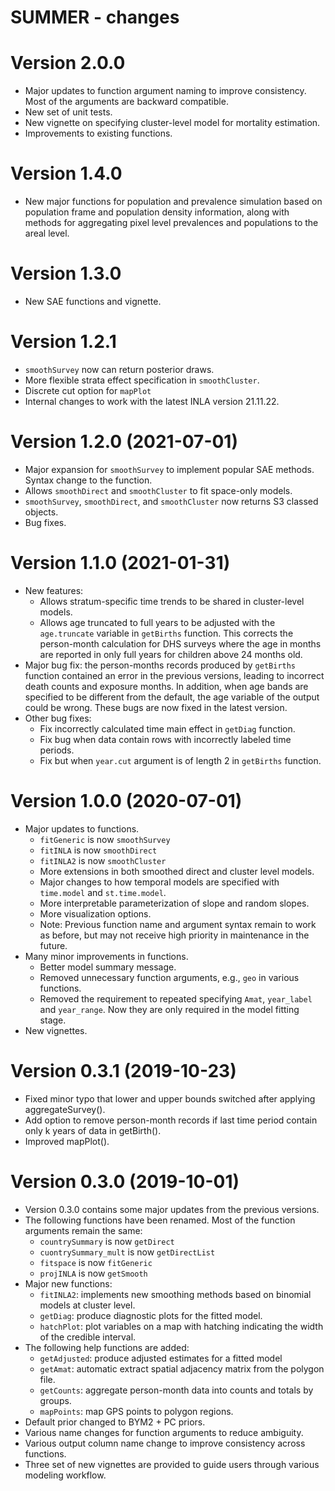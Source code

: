 # SUMMER - changes

Version 2.0.0
==========================
+ Major updates to function argument naming to improve consistency. Most of the arguments are backward compatible. 
+ New set of unit tests. 
+ New vignette on specifying cluster-level model for mortality estimation. 
+ Improvements to existing functions.

Version 1.4.0
==========================
+ New major functions for  population and prevalence simulation based on population frame and population density information, along with methods for aggregating pixel level prevalences and populations to the areal level. 


Version 1.3.0
==========================
+ New SAE functions and vignette.


Version 1.2.1  
==========================
+ `smoothSurvey` now can return posterior draws.
+ More flexible strata effect specification in `smoothCluster`.
+ Discrete cut option for `mapPlot`
+ Internal changes to work with the latest INLA version 21.11.22.
 

Version 1.2.0 (2021-07-01) 
==========================
+ Major expansion for `smoothSurvey` to implement popular SAE methods. Syntax change to the function. 
+ Allows `smoothDirect` and `smoothCluster` to fit space-only models.
+ `smoothSurvey`, `smoothDirect`, and `smoothCluster` now returns S3 classed objects.
+ Bug fixes.

Version 1.1.0 (2021-01-31) 
==========================
+ New features:
    * Allows stratum-specific time trends to be shared in cluster-level models.
    * Allows age truncated to full years to be adjusted with the `age.truncate` variable in ``getBirths`` function. This corrects the person-month calculation for DHS surveys where the age in months are reported in only full years for children above 24 months old.
+ Major bug fix: the person-months records produced by ``getBirths`` function contained an error in the previous versions, leading to incorrect death counts and exposure months. In addition, when age bands are specified to be different from the default, the age variable of the output could be wrong. These bugs are now fixed in the latest version.  
+ Other bug fixes:
    * Fix incorrectly calculated time main effect in ``getDiag`` function.
    * Fix bug when data contain rows with incorrectly labeled time periods.
    * Fix but when `year.cut` argument is of length 2 in ``getBirths`` function.

Version 1.0.0 (2020-07-01) 
==========================
+ Major updates to functions.
    + ``fitGeneric`` is now ``smoothSurvey``
    + ``fitINLA`` is now ``smoothDirect``
    + ``fitINLA2`` is now ``smoothCluster``
    + More extensions in both smoothed direct and cluster level models.
    + Major changes to how temporal models are specified with `time.model` and `st.time.model`.
    + More interpretable parameterization of slope and random slopes.
    + More visualization options.
    + Note: Previous function name and argument syntax remain to work as before, but may not receive high priority in maintenance in the future.  
+ Many minor improvements in functions.
    + Better model summary message.
    + Removed unnecessary function arguments, e.g., ``geo`` in various functions.
    + Removed the requirement to repeated specifying ``Amat``, ``year_label`` and ``year_range``. Now they are only required in the model fitting stage.
+ New vignettes. 

Version 0.3.1 (2019-10-23) 
==========================
+ Fixed minor typo that lower and upper bounds switched after applying aggregateSurvey().
+ Add option to remove person-month records if last time period contain only k years of data in getBirth().
+ Improved mapPlot().

Version 0.3.0 (2019-10-01) 
==========================
+ Version 0.3.0 contains some major updates from the previous versions. 
+ The following functions have been renamed. Most of the function arguments remain the same:
    * ``countrySummary`` is now ``getDirect``
    * ``cuontrySummary_mult`` is now ``getDirectList``
    * ``fitspace`` is now ``fitGeneric``
    * ``projINLA`` is now ``getSmooth``   
+ Major new functions:
    + ``fitINLA2``: implements new smoothing methods based on binomial models at cluster level. 
    + ``getDiag``: produce diagnostic plots for the fitted model.
    + ``hatchPlot``: plot variables on a map with hatching indicating the width of the credible interval.
+ The following help functions are added:
    + ``getAdjusted``: produce adjusted estimates for a fitted model
    + ``getAmat``: automatic extract spatial adjacency matrix from the polygon file.
    + ``getCounts``: aggregate person-month data into counts and totals by groups.
    + ``mapPoints``: map GPS points to polygon regions.    
+ Default prior changed to BYM2 + PC priors.
+ Various name changes for function arguments to reduce ambiguity. 
+ Various output column name change to improve consistency across functions.
+ Three set of new vignettes are provided to guide users through various modeling workflow.